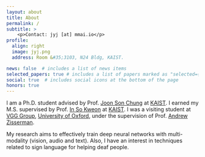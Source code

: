 ```yaml
---
layout: about
title: About
permalink: /
subtitle: >
    <p>Contact: jyj [at] mmai.io</p>
profile:
  align: right
  image: jyj.png
  address: Room &#35;3103, N24 Bldg, KAIST.

news: false  # includes a list of news items
selected_papers: true # includes a list of papers marked as "selected={true}"
social: true  # includes social icons at the bottom of the page
honors: true
---
```


<p>I am a Ph.D. student advised by Prof. <a href="http://mm.kaist.ac.kr/joon/" target="_blank">Joon Son Chung</a> at <a href="https://kaist.ac.kr/en/" target="_blank">KAIST</a>. 
I earned my M.S. supervised by Prof. <a href="https://scholar.google.com/citations?user=XA8EOlEAAAAJ&hl=en" target="_blank">In So Kweon</a> at <a href="https://kaist.ac.kr/en/" target="_blank">KAIST</a>. I was a visiting student at <a href="https://www.robots.ox.ac.uk/~vgg/" target="_blank">VGG Group</a>, <a href="https://www.ox.ac.uk/" target="_blank">University of Oxford</a>, under the supervision of Prof. <a href="https://scholar.google.com/citations?user=UZ5wscMAAAAJ&hl=en" target="_blank">Andrew Zisserman</a>. </p>

<!--
<p>My research focuses on data-hungry problems (e.g., semi-supervised learning) and bias in data labels (e.g., class-imbalance) for deep neural networks. 
I also have a broad interest in learning general representations (e.g., self-supervised learning) and improving model's robustness to distribution shifts (e.g., domain generalization).</p>
-->
<p>
  My research aims to effectively train deep neural networks with multi-modality (vision, audio and text). Also, I have an interest in techniques related to sign language for helping deaf people.
</p>
